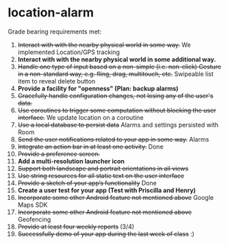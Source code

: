 # location-alarm

Grade bearing requirements met: 
1. ~~Interact with with the nearby physical world in some way.~~ We implemented Location/GPS tracking
2. **Interact with with the nearby physical world in some additional way.**
3. ~~Handle one type of input based on a non-simple (i.e. non-click) Gesture in a
   non-standard way, e.g. fling, drag, multitouch, etc.~~ Swipeable list item to reveal delete button
4. **Provide a facility for "openness" (Plan: backup alarms)**
5. ~~Gracefully handle configuration changes, not losing any of the user's data.~~
6. ~~Use coroutines to trigger some computation without blocking the user interface.~~ We update location on a coroutine
7. ~~Use a local database to persist data~~ Alarms and settings persisted with Room
8. ~~Send the user notifications related to your app in some way.~~ Alarms
9. ~~Integrate an action bar in at least one activity.~~ Done
10. ~~Provide a preference screen.~~
11. **Add a multi-resolution launcher icon**
12. ~~Support both landscape and portrait orientations in all views~~
13. ~~Use string resources for all static text on the user interface~~
14. ~~Provide a sketch of your app’s functionality~~ Done
15. **Create a user test for your app (Test with Priscilla and Henry)**
16. ~~Incorporate some other Android feature not mentioned above~~ Google Maps SDK
17. ~~Incorporate some other Android feature not mentioned above~~ Geofencing
18. ~~Provide at least four weekly reports~~ (3/4)
19. ~~Successfully demo of your app during the last week of class~~ :)